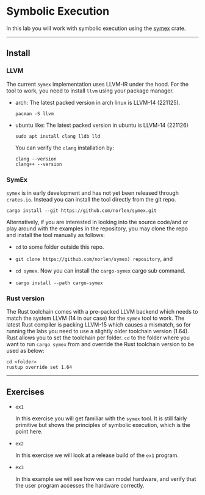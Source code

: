# Symbolic Execution

In this lab you will work with symbolic execution using the [symex](https://github.com/norlen/symex) crate. 

---

## Install

### LLVM

The current `symex` implementation uses LLVM-IR under the hood. For the tool to work, you need to install `llvm` using your package manager.

- arch: The latest packed version in arch linux is LLVM-14 (221125).
  ```shell
  pacman -S llvm
  ```

- ubuntu like: The latest packed version in ubuntu is LLVM-14 (221126)
  ```shell
  sudo apt install clang lldb lld
  ```

  You can verify the `clang` installation by:

  ```shell
  clang --version
  clang++ --version
  ```

### SymEx
`symex` is in early development and has not yet been released through `crates.io`. Instead you can install the tool directly from the git repo.

```shell
cargo install --git https://github.com/norlen/symex.git
```

Alternatively, if you are interested in looking into the source code/and or play around with the examples in the repository, you may clone the repo and install the tool manually as follows:

- `cd` to some folder outside this repo. 
  
- `git clone https://github.com/norlen/symex) repository`, and 

- `cd symex`. Now you can install the `cargo-symex` cargo sub command. 

- `cargo install --path cargo-symex` 



### Rust version

The Rust toolchain comes with a pre-packed LLVM backend which needs to match the system LLVM (14 in our case) for the `symex` tool to work. The latest Rust compiler is packing LLVM-15 which causes a mismatch, so for running the labs you need to use a slightly older toolchain version (1.64). Rust allows you to set the toolchain per folder. `cd` to the folder where you want to run `cargo symex` from and override the Rust toolchain version to be used as below:

```shell
cd <folder>
rustup override set 1.64
```
---

## Exercises

- `ex1` 

  In this exercise you will get familiar with the `symex` tool. It is still fairly primitive but shows the principles of symbolic execution, which is the point here.

- `ex2`

  In this exercise we will look at a release build of the `ex1` program. 

- `ex3`
  
  In this example we will see how we can model hardware, and verify that the user program accesses the hardware correctly.